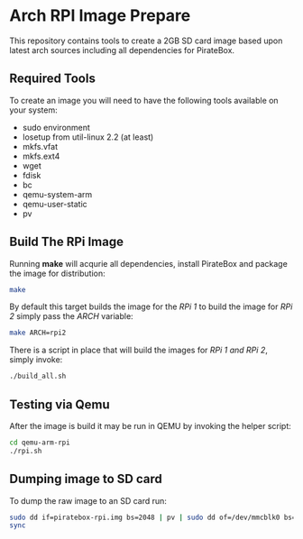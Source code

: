 # Arch RPI Image Prepare
This repository contains tools to create a 2GB SD card image based upon latest arch sources including all dependencies for PirateBox.

## Required Tools
To create an image you will need to have the following tools available on your system:
* sudo environment
* losetup from util-linux 2.2  (at least)
* mkfs.vfat
* mkfs.ext4
* wget
* fdisk
* bc
* qemu-system-arm
* qemu-user-static
* pv

## Build The RPi Image
Running **make** will acqurie all dependencies, install PirateBox and package the image for distribution:
```Bash
make
```

By default this target builds the image for the *RPi 1* to build the image for *RPi 2* simply pass the *ARCH* variable:

```Bash
make ARCH=rpi2
```

There is a script in place that will build the images for *RPi 1 and RPi 2*, simply invoke:
```Bash
./build_all.sh
```

## Testing via Qemu
After the image is build it may be run in QEMU by invoking the helper script:
```Bash
cd qemu-arm-rpi
./rpi.sh
```

## Dumping image to SD card
To dump the raw image to an SD card run:
```Bash
sudo dd if=piratebox-rpi.img bs=2048 | pv | sudo dd of=/dev/mmcblk0 bs=2048
sync
```
